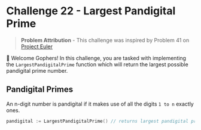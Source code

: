 
# Challenge 22 - Largest Pandigital Prime

> **Problem Attribution** - This challenge was inspired by Problem 41 on [Project Euler](https://projecteuler.net/problem=41 "Project Euler")

👋 Welcome Gophers! In this challenge, you are tasked with implementing the `LargestPandigitalPrime` function which will return the largest possible pandigital prime number.

## Pandigital Primes

An n-digit number is pandigital if it makes use of all the digits `1 to n` exactly ones.

```go
pandigital := LargestPandigitalPrime() // returns largest pandigital prime  
```
